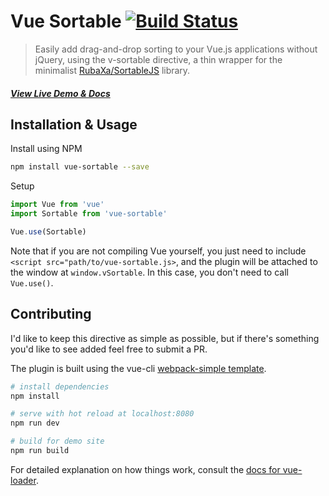# Vue Sortable [![Build Status](https://travis-ci.org/sagalbot/vue-sortable.svg?branch=master)](https://travis-ci.org/sagalbot/vue-sortable)

> Easily add drag-and-drop sorting to your Vue.js applications without jQuery, using the v-sortable directive, a thin wrapper for the minimalist [RubaXa/SortableJS](https://github.com/RubaXa/Sortable) library.

##### [View Live Demo & Docs](http://sagalbot.github.io/vue-sortable/)

## Installation & Usage

Install using NPM

```bash
npm install vue-sortable --save
```

Setup

```javascript
import Vue from 'vue'
import Sortable from 'vue-sortable'

Vue.use(Sortable)
```

Note that if you are not compiling Vue yourself, you just need to include `<script src="path/to/vue-sortable.js>`, and the plugin will be attached to the window at `window.vSortable`. In this case, you don't need to call `Vue.use()`.

## Contributing

I'd like to keep this directive as simple as possible, but if there's something you'd like to see added feel free to submit a PR.

The plugin is built using the vue-cli [webpack-simple template](https://github.com/vuejs-templates/webpack-simple).

``` bash
# install dependencies
npm install

# serve with hot reload at localhost:8080
npm run dev

# build for demo site
npm run build
```

For detailed explanation on how things work, consult the [docs for vue-loader](http://vuejs.github.io/vue-loader).

